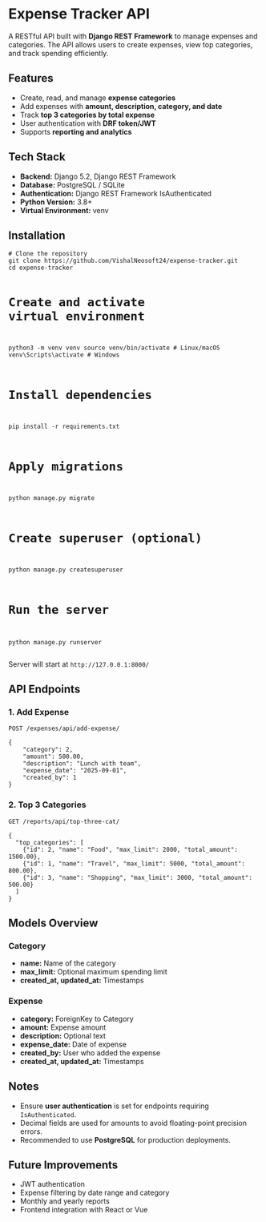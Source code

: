 <!DOCTYPE html>
<html lang="en">
<body>

<h1>Expense Tracker API</h1>

<p>A RESTful API built with <strong>Django REST Framework</strong> to manage expenses and categories. The API allows users to create expenses, view top categories, and track spending efficiently.</p>

<h2>Features</h2>
<ul>
    <li>Create, read, and manage <strong>expense categories</strong></li>
    <li>Add expenses with <strong>amount, description, category, and date</strong></li>
    <li>Track <strong>top 3 categories by total expense</strong></li>
    <li>User authentication with <strong>DRF token/JWT</strong></li>
    <li>Supports <strong>reporting and analytics</strong></li>
</ul>

<h2>Tech Stack</h2>
<ul>
    <li><strong>Backend:</strong> Django 5.2, Django REST Framework</li>
    <li><strong>Database:</strong> PostgreSQL / SQLite</li>
    <li><strong>Authentication:</strong> Django REST Framework IsAuthenticated</li>
    <li><strong>Python Version:</strong> 3.8+</li>
    <li><strong>Virtual Environment:</strong> venv</li>
</ul>

<h2>Installation</h2>
<pre><code># Clone the repository
git clone https://github.com/VishalNeosoft24/expense-tracker.git
cd expense-tracker

# Create and activate virtual environment
python3 -m venv venv
source venv/bin/activate  # Linux/macOS
venv\Scripts\activate     # Windows

# Install dependencies
pip install -r requirements.txt

# Apply migrations
python manage.py migrate

# Create superuser (optional)
python manage.py createsuperuser

# Run the server
python manage.py runserver
</code></pre>

<p>Server will start at <code>http://127.0.0.1:8000/</code></p>

<h2>API Endpoints</h2>

<h3>1. Add Expense</h3>
<p><code>POST /expenses/api/add-expense/</code></p>
<pre><code>{
    "category": 2,
    "amount": 500.00,
    "description": "Lunch with team",
    "expense_date": "2025-09-01",
    "created_by": 1
}
</code></pre>

<h3>2. Top 3 Categories</h3>
<p><code>GET /reports/api/top-three-cat/</code></p>
<pre><code>{
  "top_categories": [
    {"id": 2, "name": "Food", "max_limit": 2000, "total_amount": 1500.00},
    {"id": 1, "name": "Travel", "max_limit": 5000, "total_amount": 800.00},
    {"id": 3, "name": "Shopping", "max_limit": 3000, "total_amount": 500.00}
  ]
}
</code></pre>

<h2>Models Overview</h2>

<h3>Category</h3>
<ul>
    <li><strong>name:</strong> Name of the category</li>
    <li><strong>max_limit:</strong> Optional maximum spending limit</li>
    <li><strong>created_at, updated_at:</strong> Timestamps</li>
</ul>

<h3>Expense</h3>
<ul>
    <li><strong>category:</strong> ForeignKey to Category</li>
    <li><strong>amount:</strong> Expense amount</li>
    <li><strong>description:</strong> Optional text</li>
    <li><strong>expense_date:</strong> Date of expense</li>
    <li><strong>created_by:</strong> User who added the expense</li>
    <li><strong>created_at, updated_at:</strong> Timestamps</li>
</ul>

<h2>Notes</h2>
<ul>
    <li>Ensure <strong>user authentication</strong> is set for endpoints requiring <code>IsAuthenticated</code>.</li>
    <li>Decimal fields are used for amounts to avoid floating-point precision errors.</li>
    <li>Recommended to use <strong>PostgreSQL</strong> for production deployments.</li>
</ul>

<h2>Future Improvements</h2>
<ul>
    <li>JWT authentication</li>
    <li>Expense filtering by date range and category</li>
    <li>Monthly and yearly reports</li>
    <li>Frontend integration with React or Vue</li>
</ul>

</body>
</html>
